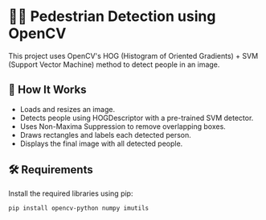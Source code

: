 # 🚶‍♂️ Pedestrian Detection using OpenCV

This project uses OpenCV's HOG (Histogram of Oriented Gradients) + SVM (Support Vector Machine) method to detect people in an image.

## 📸 How It Works

- Loads and resizes an image.
- Detects people using HOGDescriptor with a pre-trained SVM detector.
- Uses Non-Maxima Suppression to remove overlapping boxes.
- Draws rectangles and labels each detected person.
- Displays the final image with all detected people.

## 🛠 Requirements

Install the required libraries using pip:

```bash
pip install opencv-python numpy imutils
